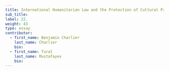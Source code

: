 ```yaml
---
title: International Humanitarian Law and the Protection of Cultural Property
sub_title:
label: 22.
weight: 43
type: essay
contributor:
  - first_name: Benjamin Charlier  
    last_name: Charlier
    bio:
  - first_name: Tural
    last_name: Mustafayev
    bio:
---
```

